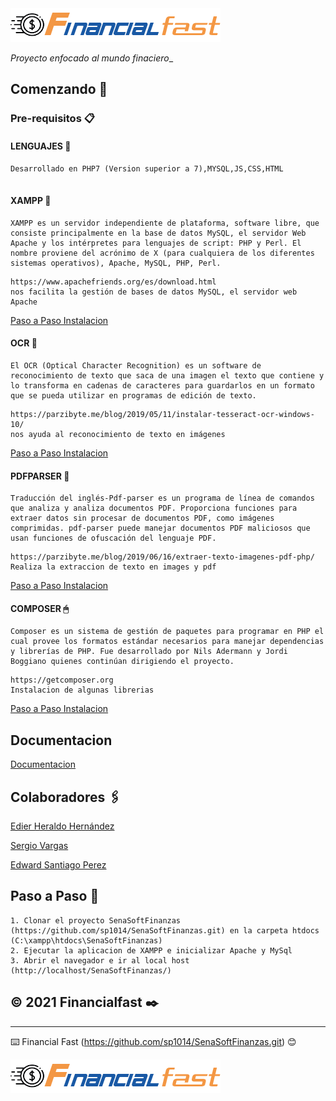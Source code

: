 <img src="Public/Assets/images/Logo.png" alt="FinancialFast"/>

_Proyecto enfocado al mundo finaciero__

## Comenzando 🚀

### Pre-requisitos 📋

#### LENGUAJES 🔆 

```
Desarrollado en PHP7 (Version superior a 7),MYSQL,JS,CSS,HTML
 
```
#### XAMPP 💾
```
XAMPP es un servidor independiente de plataforma, software libre, que consiste principalmente en la base de datos MySQL, el servidor Web Apache y los intérpretes para lenguajes de script: PHP y Perl. El nombre proviene del acrónimo de X (para cualquiera de los diferentes sistemas operativos), Apache, MySQL, PHP, Perl.
```
```
https://www.apachefriends.org/es/download.html
nos facilita la gestión de bases de datos MySQL, el servidor web Apache 

```
[Paso a Paso Instalacion](https://docs.google.com/document/d/1Bhw7Dh78Y_3mRGV6LUHsdlj1JVczSdwI/edit?usp=sharing&ouid=109675321760699536418&rtpof=true&sd=true)

#### OCR 📂
```
El OCR (Optical Character Recognition) es un software de reconocimiento de texto que saca de una imagen el texto que contiene y lo transforma en cadenas de caracteres para guardarlos en un formato que se pueda utilizar en programas de edición de texto.
```
```
https://parzibyte.me/blog/2019/05/11/instalar-tesseract-ocr-windows-10/
nos ayuda al reconocimiento de texto en imágenes
```
[Paso a Paso Instalacion](https://docs.google.com/document/d/1lkkpoQ8DBegIkMFHtVOeULg25KREor0J/edit?usp=sharing&ouid=109675321760699536418&rtpof=true&sd=true)
#### PDFPARSER 📲
```
Traducción del inglés-Pdf-parser es un programa de línea de comandos que analiza y analiza documentos PDF. Proporciona funciones para extraer datos sin procesar de documentos PDF, como imágenes comprimidas. pdf-parser puede manejar documentos PDF maliciosos que usan funciones de ofuscación del lenguaje PDF.
```

```
https://parzibyte.me/blog/2019/06/16/extraer-texto-imagenes-pdf-php/
Realiza la extraccion de texto en images y pdf
```
[Paso a Paso Instalacion](https://docs.google.com/document/d/1gwBANFTu3Dk8tyZ3m6CUVAsMbi_NGr5p/edit?usp=sharing&ouid=109675321760699536418&rtpof=true&sd=true)

#### COMPOSER 🖱
```
Composer es un sistema de gestión de paquetes para programar en PHP el cual provee los formatos estándar necesarios para manejar dependencias y librerías de PHP. Fue desarrollado por Nils Adermann y Jordi Boggiano quienes continúan dirigiendo el proyecto.
```
```
https://getcomposer.org
Instalacion de algunas librerias 
```
[Paso a Paso Instalacion](https://docs.google.com/document/d/1mwk7U6qaFJT4RGGJixyD52swVmn3I8XH/edit?usp=sharing&ouid=109675321760699536418&rtpof=true&sd=true)


## Documentacion
[Documentacion](https://drive.google.com/drive/u/1/folders/1vkT_J_QQRNWZl_mo3U1W9xRrAuEL4mDw) 
## Colaboradores 🖇️

[Edier Heraldo Hernández](https://github.com/eideard-hm/) 


[Sergio Vargas](https://github.com/Sergio-Vargas/)


[Edward Santiago Perez](https://github.com/sp1014)


## Paso a Paso 📖

```
1. Clonar el proyecto SenaSoftFinanzas (https://github.com/sp1014/SenaSoftFinanzas.git) en la carpeta htdocs (C:\xampp\htdocs\SenaSoftFinanzas)
2. Ejecutar la aplicacion de XAMPP e inicializar Apache y MySql
3. Abrir el navegador e ir al local host (http://localhost/SenaSoftFinanzas/)
```

## © 2021 Financialfast ✒️

---
⌨️ Financial Fast (https://github.com/sp1014/SenaSoftFinanzas.git) 😊

<img src="Public/Assets/images/Logo.png" alt="FinancialFast"/>
